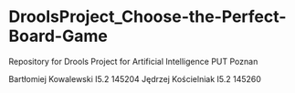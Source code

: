 # DroolsProject_Choose-the-Perfect-Board-Game
Repository for Drools Project for Artificial Intelligence PUT Poznan

Bartłomiej Kowalewski I5.2 145204
Jędrzej Kościelniak I5.2 145260
